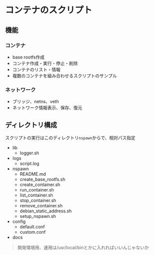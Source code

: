 # コンテナのスクリプト

## 機能

### コンテナ
- base rootfs作成
- コンテナ作成・実行・停止・削除
- コンテナのリスト・情報
- 複数のコンテナを組み合わせるスクリプトのサンプル


### ネットワーク
- ブリッジ、netns、veth
- ネットワーク情報表示、保存、復元


## ディレクトリ構成
スクリプトの実行はこのディレクトリ`nspawn`からで、相対パス指定

- lib
    - logger.sh
- logs
    - script.log
- nspawn
    - README.md
    - create_base_rootfs.sh
    - create_container.sh
    - run_container.sh
    - list_container.sh
    - stop_container.sh
    - remove_container.sh
    - debian_static_address.sh
    - setup_nspawn.sh
- config
    - default.conf
    - custom.conf
- docs

> 開発環境用、運用は/usr/local/binとかに入れればいいんじゃないか

